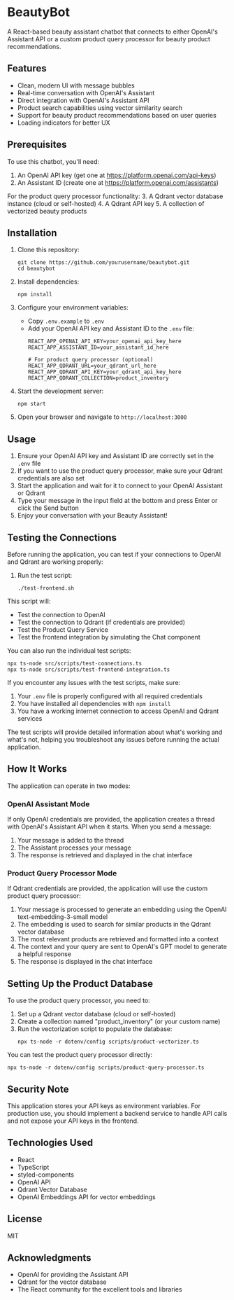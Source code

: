 # BeautyBot

A React-based beauty assistant chatbot that connects to either OpenAI's Assistant API or a custom product query processor for beauty product recommendations.

## Features

- Clean, modern UI with message bubbles
- Real-time conversation with OpenAI's Assistant
- Direct integration with OpenAI's Assistant API
- Product search capabilities using vector similarity search
- Support for beauty product recommendations based on user queries
- Loading indicators for better UX

## Prerequisites

To use this chatbot, you'll need:

1. An OpenAI API key (get one at https://platform.openai.com/api-keys)
2. An Assistant ID (create one at https://platform.openai.com/assistants)

For the product query processor functionality:
3. A Qdrant vector database instance (cloud or self-hosted)
4. A Qdrant API key
5. A collection of vectorized beauty products

## Installation

1. Clone this repository:
   ```
   git clone https://github.com/yourusername/beautybot.git
   cd beautybot
   ```

2. Install dependencies:
   ```
   npm install
   ```

3. Configure your environment variables:
   - Copy `.env.example` to `.env`
   - Add your OpenAI API key and Assistant ID to the `.env` file:
     ```
     REACT_APP_OPENAI_API_KEY=your_openai_api_key_here
     REACT_APP_ASSISTANT_ID=your_assistant_id_here
     
     # For product query processor (optional)
     REACT_APP_QDRANT_URL=your_qdrant_url_here
     REACT_APP_QDRANT_API_KEY=your_qdrant_api_key_here
     REACT_APP_QDRANT_COLLECTION=product_inventory
     ```

4. Start the development server:
   ```
   npm start
   ```

5. Open your browser and navigate to `http://localhost:3000`

## Usage

1. Ensure your OpenAI API key and Assistant ID are correctly set in the `.env` file
2. If you want to use the product query processor, make sure your Qdrant credentials are also set
3. Start the application and wait for it to connect to your OpenAI Assistant or Qdrant
4. Type your message in the input field at the bottom and press Enter or click the Send button
5. Enjoy your conversation with your Beauty Assistant!

## Testing the Connections

Before running the application, you can test if your connections to OpenAI and Qdrant are working properly:

1. Run the test script:
   ```
   ./test-frontend.sh
   ```

This script will:
- Test the connection to OpenAI
- Test the connection to Qdrant (if credentials are provided)
- Test the Product Query Service
- Test the frontend integration by simulating the Chat component

You can also run the individual test scripts:
```
npx ts-node src/scripts/test-connections.ts
npx ts-node src/scripts/test-frontend-integration.ts
```

If you encounter any issues with the test scripts, make sure:
1. Your `.env` file is properly configured with all required credentials
2. You have installed all dependencies with `npm install`
3. You have a working internet connection to access OpenAI and Qdrant services

The test scripts will provide detailed information about what's working and what's not, helping you troubleshoot any issues before running the actual application.

## How It Works

The application can operate in two modes:

### OpenAI Assistant Mode
If only OpenAI credentials are provided, the application creates a thread with OpenAI's Assistant API when it starts. When you send a message:

1. Your message is added to the thread
2. The Assistant processes your message
3. The response is retrieved and displayed in the chat interface

### Product Query Processor Mode
If Qdrant credentials are provided, the application will use the custom product query processor:

1. Your message is processed to generate an embedding using the OpenAI text-embedding-3-small model
2. The embedding is used to search for similar products in the Qdrant vector database
3. The most relevant products are retrieved and formatted into a context
4. The context and your query are sent to OpenAI's GPT model to generate a helpful response
5. The response is displayed in the chat interface

## Setting Up the Product Database

To use the product query processor, you need to:

1. Set up a Qdrant vector database (cloud or self-hosted)
2. Create a collection named "product_inventory" (or your custom name)
3. Run the vectorization script to populate the database:
   ```
   npx ts-node -r dotenv/config scripts/product-vectorizer.ts
   ```

You can test the product query processor directly:
```
npx ts-node -r dotenv/config scripts/product-query-processor.ts
```

## Security Note

This application stores your API keys as environment variables. For production use, you should implement a backend service to handle API calls and not expose your API keys in the frontend.

## Technologies Used

- React
- TypeScript
- styled-components
- OpenAI API
- Qdrant Vector Database
- OpenAI Embeddings API for vector embeddings

## License

MIT

## Acknowledgments

- OpenAI for providing the Assistant API
- Qdrant for the vector database
- The React community for the excellent tools and libraries